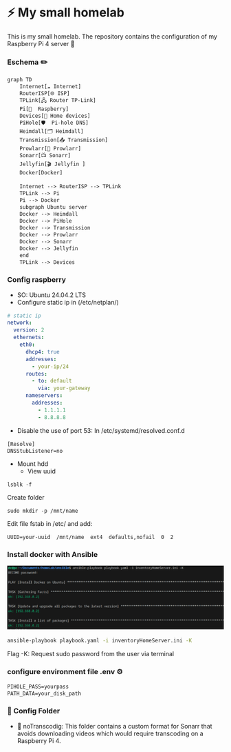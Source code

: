 # ⚡ My small homelab 
This is my small homelab. The repository contains the configuration of my Raspberry Pi 4 server 💪

### Eschema ✏️
```mermaid
graph TD
    Internet[☁️ Internet]
    RouterISP[🌐 ISP]
    TPLink[🖧 Router TP-Link]
    Pi[🍓  Raspberry]
    Devices[📱 Home devices]
    PiHole[🛡️  Pi-hole DNS]
    Heimdall[🗂️ Heimdall]
    Transmission[📤 Transmission]
    Prowlarr[🔎 Prowlarr]
    Sonarr[📺 Sonarr]
    Jellyfin[🎬 Jellyfin ]
    Docker[Docker]

    Internet --> RouterISP --> TPLink
    TPLink --> Pi 
    Pi --> Docker
    subgraph Ubuntu server
    Docker --> Heimdall
    Docker --> PiHole
    Docker --> Transmission
    Docker --> Prowlarr
    Docker --> Sonarr
    Docker --> Jellyfin
    end
    TPLink --> Devices
```

### Config raspberry
- SO: Ubuntu 24.04.2 LTS
- Configure static ip in (/etc/netplan/)
```yaml
# static ip
network:
  version: 2
  ethernets:
    eth0:
      dhcp4: true
      addresses:
        - your-ip/24
      routes:
        - to: default
          via: your-gateway
      nameservers:
        addresses:
          - 1.1.1.1
          - 8.8.8.8
```
- Disable the use of port 53:
In /etc/systemd/resolved.conf.d
```
[Resolve]
DNSStubListener=no
```

- Mount hdd
    - View uuid
```
lsblk -f
```

Create folder 

```
sudo mkdir -p /mnt/name
```

Edit file fstab in /etc/ and add:

```
UUID=your-uuid  /mnt/name  ext4  defaults,nofail  0  2
```

### Install docker with Ansible
![Alt text](assets/installDocker.png)

```bash
ansible-playbook playbook.yaml -i inventoryHomeServer.ini -K
```
Flag -K: Request sudo password from the user via terminal

### configure environment file .env ⚙️
```
PIHOLE_PASS=yourpass
PATH_DATA=your_disk_path
```

### 📁 Config Folder 
- 📁 noTranscodig: This folder contains a custom format for Sonarr that avoids downloading videos which would require transcoding on a Raspberry Pi 4.